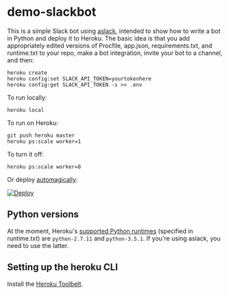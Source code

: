 demo-slackbot
=============

This is a simple Slack bot using
[aslack](http://pythonhosted.org/aslack/), intended to show how to
write a bot in Python and deploy it to Heroku.  The basic idea is that
you add appropriately edited versions of Procfile, app.json,
requirements.txt, and runtime.txt to your repo, make a bot
integration, invite your bot to a channel, and then:

    heroku create
    heroku config:set SLACK_API_TOKEN=yourtokenhere
    heroku config:get SLACK_API_TOKEN -s >> .env

To run locally:

    heroku local

To run on Heroku:

    git push heroku master
    heroku ps:scale worker=1

To turn it off:

    heroku ps:scale worker=0

Or deploy [automagically](https://devcenter.heroku.com/articles/heroku-button):

[![Deploy](https://www.herokucdn.com/deploy/button.svg)](https://heroku.com/deploy)

Python versions
---------------
At the moment, Heroku's [supported Python runtimes](https://devcenter.heroku.com/articles/python-runtimes#supported-python-runtimes) (specified in runtime.txt) are `python-2.7.11` and `python-3.5.1`.  If you're using aslack, you need to use the latter.

Setting up the heroku CLI
-------------------------
Install the [Heroku Toolbelt](https://toolbelt.heroku.com/).